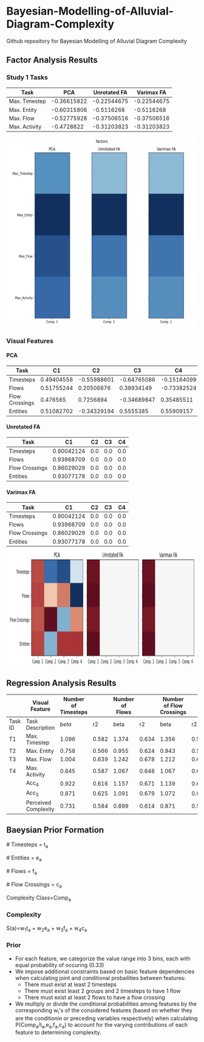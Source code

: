 # Bayesian-Modelling-of-Alluvial-Diagram-Complexity
Github repository for Bayesian Modelling of Alluvial Diagram Complexity

## Factor Analysis Results

### Study 1 Tasks

| Task  | PCA | Unrotated FA | Varimax FA |
| ------------- | ------------- | ------------- | ------------- |
| Max. Timestep  | -0.36615822  | -0.22544675 | -0.22544675 |
| Max. Entity  | -0.60315806  | -0.5116268 | -0.5116268 |
| Max. Flow  | -0.52775928  | -0.37506516 | -0.37506516 |
| Max. Activity  | -0.4728622  | -0.31203823 | -0.31203823 |

<img src="/images/factor_task_s1.png" width="500" height="500">

### Visual Features

#### PCA
| Task  | C1 | C2 | C3 | C4 |
| ------------- | ------------- | ------------- | ------------- | ------------- |
| Timesteps  | 0.49404558 | -0.55988601 | -0.64765086 | -0.15164099 |
| Flows  | 0.51755244 | 0.20506876 | 0.38934149 | -0.73382524 |
| Flow Crossings  | 0.476565 | 0.7256894 | -0.34689847 | 0.35485511 |
| Entities  | 0.51082702 | -0.34329194 | 0.5555385 | 0.55909157 |

#### Unrotated FA
| Task  | C1 | C2 | C3 | C4 |
| ------------- | ------------- | ------------- | ------------- | ------------- |
| Timesteps  | 0.90042124 | 0.0 | 0.0 | 0.0 |
| Flows  | 0.93968709 | 0.0 | 0.0 | 0.0 |
| Flow Crossings  | 0.86029029 | 0.0 | 0.0 | 0.0 |
| Entities  | 0.93077178 | 0.0 | 0.0 | 0.0 |

#### Varimax FA 
| Task  | C1 | C2 | C3 | C4 |
| ------------- | ------------- | ------------- | ------------- | ------------- |
| Timesteps  | 0.90042124 | 0.0 | 0.0 | 0.0 |
| Flows  | 0.93968709 | 0.0 | 0.0 | 0.0 |
| Flow Crossings  | 0.86029029 | 0.0 | 0.0 | 0.0 |
| Entities  | 0.93077178 | 0.0 | 0.0 | 0.0 |

<img src="/images/factor_feat.png" width="900" height="300">

## Regression Analysis Results

|| Visual Feature | Number of Timesteps || Number of Flows || Number of Flow Crossings || Number of Entities || Summated Feature (F) ||
| ------------- | ------------- | ------------- | ------------- | ------------- | ------------- | ------------- | ------------- | ------------- | ------------- | ------------- | ------------- | 
| Task ID | Task Description | $beta$ | r2 | beta | r2 | beta | r2 | beta | r2 | beta | r2 |
| T1 | Max. Timestep | 1.096 | 0.582 | 1.374 | 0.634 | 1.356 | 0.587 | 1.185 | **0.668** | 1.280 | 0.637 |
| T2 | Max. Entity | 0.758 | 0.566 | 0.955 | 0.624 | 0.943 | 0.578 | 0.814 | **0.641** | 0.886 | 0.621 |
| T3 | Max. Flow | 1.004 | 0.639 | 1.242 | 0.678 | 1.212 | 0.614 | 1.075 | **0.720** | 1.160 | 0.684 |
| T4 | Max. Activity | 0.845 | 0.587 | 1.067 | 0.648 | 1.067 | 0.648 | 0.920 | **0.682** | 0.991 | 0.647 |
|| Acc<sub>4</sub> | 0.922 | 0.616 | 1.157 | 0.671 | 1.139 | 0.619 | 0.9959 | **0.704** | 1.077 | 0.673 |
|| Acc<sub>3</sub> | 0.871 | 0.625 | 1.091 | 0.679 | 1.072 | 0.623 | 0.938 | **0.712** | 1.015 | 0.68 |
|| Perceived Complexity | 0.731 | 0.584 | 0.899 | 0.614 | 0.871 | 0.547 | 0.769 | **0.637** | 0.837 | 0.615 |

## Baeysian Prior Formation

\# Timesteps = t<sub>a</sub>

\# Entities = e<sub>a</sub>

\# Flows = f<sub>a</sub>

\# Flow Crossings = c<sub>a</sub>

Complexity Class=Comp<sub>a</sub>

### Complexity 

S(a)=w<sub>1</sub>t<sub>a</sub> + w<sub>2</sub>e<sub>a</sub> + w<sub>3</sub>f<sub>a</sub> + w<sub>4</sub>c<sub>a</sub>

### Prior

- For each feature, we categorize the value range into 3 bins, each with equal probability of occuring (0.33)
- We impose additional constraints based on basic feature dependencies when calculating joint and conditional probailities between features:
    - There must exist at least 2 timesteps 
    - There must exist least 2 groups and 2 timesteps to have 1 flow
    - There must exist at least 2 flows to have a flow crossing
- We multiply or divide the conditional probabilities among features by the corresponding w<sub>i</sub>'s of the considered features (based on whether they are the conditionin or preceding variables respectively) when calculating P(Comp<sub>a</sub>/t<sub>a</sub>,e<sub>a</sub>,f<sub>a</sub>,c<sub>a</sub>) to account for the varying contributions of each feature to determining complexity.
